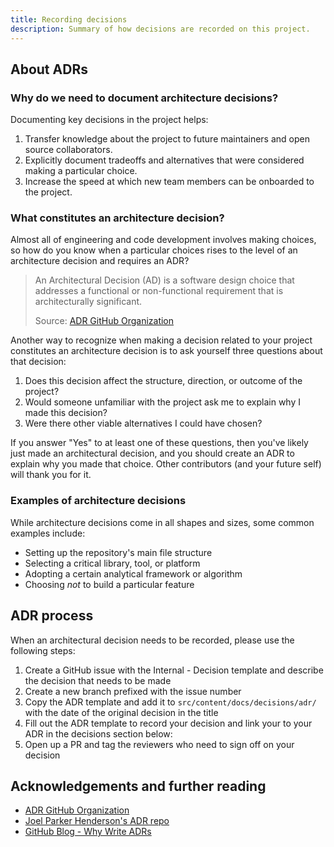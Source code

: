 ```yaml
---
title: Recording decisions
description: Summary of how decisions are recorded on this project.
---
```


## About ADRs

### Why do we need to document architecture decisions?

Documenting key decisions in the project helps:

1. Transfer knowledge about the project to future maintainers and open source collaborators.
2. Explicitly document tradeoffs and alternatives that were considered making a particular choice.
3. Increase the speed at which new team members can be onboarded to the project.

### What constitutes an architecture decision?

Almost all of engineering and code development involves making choices, so how do you know when a particular choices rises to the level of an architecture decision and requires an ADR?

> An Architectural Decision (AD) is a software design choice that addresses a functional or non-functional requirement that is architecturally significant.
>
> Source: [ADR GitHub Organization](adr)

Another way to recognize when making a decision related to your project constitutes an architecture decision is to ask yourself three questions about that decision:

1. Does this decision affect the structure, direction, or outcome of the project?
2. Would someone unfamiliar with the project ask me to explain why I made this decision?
3. Were there other viable alternatives I could have chosen?

If you answer "Yes" to at least one of these questions, then you've likely just made an architectural decision, and you should create an ADR to explain why you made that choice. Other contributors (and your future self) will thank you for it.

### Examples of architecture decisions

While architecture decisions come in all shapes and sizes, some common examples include:

- Setting up the repository's main file structure
- Selecting a critical library, tool, or platform
- Adopting a certain analytical framework or algorithm
- Choosing _not_ to build a particular feature

## ADR process

When an architectural decision needs to be recorded, please use the following steps:

1. Create a GitHub issue with the Internal - Decision template and describe the decision that needs to be made
2. Create a new branch prefixed with the issue number
3. Copy the ADR template and add it to `src/content/docs/decisions/adr/` with the date of the original decision in the title
4. Fill out the ADR template to record your decision and link your to your ADR in the decisions section below:
5. Open up a PR and tag the reviewers who need to sign off on your decision

## Acknowledgements and further reading

- [ADR GitHub Organization][adr]
- [Joel Parker Henderson's ADR repo][joel]
- [GitHub Blog - Why Write ADRs][github]

[adr]: https://adr.github.io/
[joel]: https://github.com/joelparkerhenderson/architecture-decision-record#what-is-an-architecture-decision-record
[github]: https://github.blog/2020-08-13-why-write-adrs/
